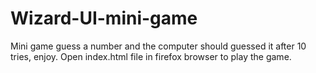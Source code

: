 # Wizard-UI-mini-game
Mini game guess  a number and the computer should guessed it after 10 tries, enjoy.
Open index.html file in firefox browser to play the game.
